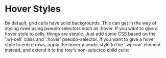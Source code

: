 Hover Styles
============

By default, grid cells have solid backgrounds. This can get in the way of styling rows using pseudo selectors such as :hover. If you want to give a hover style to cells, things are simple. Just add some CSS based on the '.wj-cell' class and ':hover' pseudo-selector.  If you want to give a hover style to entire rows, apply the hover pseudo-style to the '.wj-row' element instead, and extend it to the row's non-selected child cells: